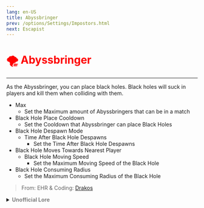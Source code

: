 ```yaml
---
lang: en-US
title: Abyssbringer
prev: /options/Settings/Impostors.html
next: Escapist
---
```


# <font color="red">🌪️ <b>Abyssbringer</b></font> <Badge text="Concealing" type="tip" vertical="middle"/>
---

As the Abyssbringer, you can place black holes. Black holes will suck in players and kill them when colliding with them.
* Max
  * Set the Maximum amount of Abyssbringers that can be in a match
* Black Hole Place Cooldown
  * Set the Cooldown that Abyssbringer can place Black Holes
* Black Hole Despawn Mode
  * Time After Black Hole Despawns
    * Set the Time After Black Hole Despawns
* Black Hole Moves Towards Nearest Player
  * Black Hole Moving Speed
    * Set the Maximum Moving Speed of the Black Hole
* Black Hole Consuming Radius
  * Set the Maximum Consuming Radius of the Black Hole

> From: EHR & Coding: [Drakos](https://github.com/Ultradragon005)

<details>
<summary><b><font color=gray>Unofficial Lore</font></b></summary>

Placeholder: This role is a ROLE OH EM GOSH
> Submitted by: Member
</details>